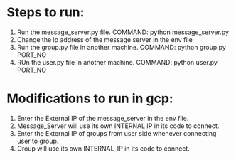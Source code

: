 # Steps to run: 
1) Run the message_server.py file. COMMAND: python message_server.py
2) Change the ip address of the message server in the env file
3) Run the group.py file in another machine. COMMAND: python group.py PORT_NO
4) RUn the user.py file in another machine. COMMAND: python user.py PORT_NO

# Modifications to run in gcp:
1) Enter the External IP of the message_server in the env file.
2) Message_Server will use its own INTERNAL IP in its code to connect.
3) Enter the External IP of groups from user side whenever connecting user to group.
4) Group will use its own INTERNAL_IP in its code to connect.